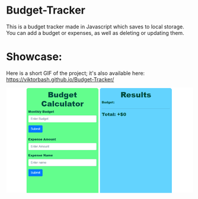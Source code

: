 # Budget-Tracker
This is a budget tracker made in Javascript which saves to local storage. You can add a budget or expenses, as well as
deleting or updating them. 

# Showcase: 
Here is a short GIF of the project; it's also available here: https://viktorbash.github.io/Budget-Tracker/

![Showcase GIF](budget_tracker_showcase.gif)